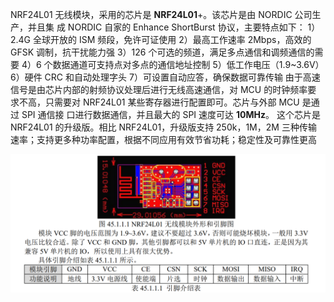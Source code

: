 NRF24L01 无线模块，采用的芯片是 **NRF24L01**+。该芯片是由 NORDIC 公司生产，并且集
成 NORDIC 自家的 Enhance ShortBurst 协议，主要特点如下：
1）2.4G 全球开放的 ISM 频段，免许可证使用
2）最高工作速率 2Mbps，高效的 GFSK 调制，抗干扰能力强
3）126 个可选的频道，满足多点通信和调频通信的需要
4）6 个数据通道可支持点对多点的通信地址控制
5）低工作电压（1.9~3.6V）
6）硬件 CRC 和自动处理字头
7）可设置自动应答，确保数据可靠传输
由于高速信号是由芯片内部的射频协议处理后进行无线高速通信，对 MCU 的时钟频率要
求不高，只需要对 NRF24L01 某些寄存器进行配置即可。芯片与外部 MCU 是通过 SPI 通信接
口进行数据通信，并且最大的 SPI 速度可达 **10MHz**。
这个芯片是 NRF24L01 的升级版。相比 NRF24L01，升级版支持 250k，1M，2M 三种传输
速率；支持更多种功率配置，根据不同应用有效节省功耗；稳定性及可靠性更高

![1738922050714](image/readme/1738922050714.png)
